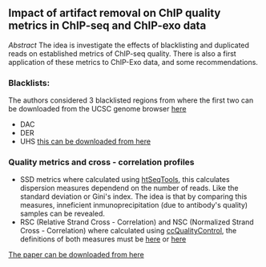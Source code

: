 
## Impact of artifact removal on ChIP quality metrics in ChIP-seq and ChIP-exo data

*Abstract* The idea is investigate the effects of blacklisting and duplicated reads on established metrics of ChIP-seq quality. There is also a first application of these metrics to ChIP-Exo data, and some recommendations.

### Blacklists:

The authors considered 3 blacklisted regions from where the first two can be downloaded from the UCSC genome browser
[here](http://hgwdev.cse.ucsc.edu/cgi-bin/hgFileUi?db=hg19&g=wgEncodeMapability)
- DAC
- DER
- UHS [this can be downloaded from here](https://sites.google.com/site/anshulkundaje/projects/blacklists)

### Quality metrics and cross - correlation profiles

- SSD metrics where calculated using [htSeqTools](http://www.bioconductor.org/packages/release/bioc/html/htSeqTools.html), this calculates dispersion measures dependend on the number of reads. Like the standard deviation or Gini's index. The idea is that by comparing this measures, inneficient inmunoprecipitation (due to antibody's quality) samples can be revealed. 
- RSC (Relative Strand Cross - Correlation) and NSC (Normalized Strand Cross - Correlation) where calculated using [ccQualityControl](https://code.google.com/p/phantompeakqualtools/), the definitions of both measures must be [here](http://www.nature.com/nbt/journal/v26/n12/full/nbt.1508.html) or [here](http://www.ncbi.nlm.nih.gov/pmc/articles/PMC3931556/)




[The paper can be downloaded from here](http://journal.frontiersin.org/Journal/10.3389/fgene.2014.00075/full)
